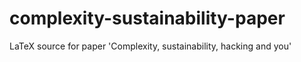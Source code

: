 complexity-sustainability-paper
===============================

LaTeX source for paper 'Complexity,  sustainability,  hacking and you'
